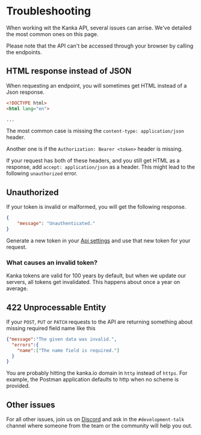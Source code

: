 # Troubleshooting

When working wit the Kanka API, several issues can arrise. We've detailed the most common ones on this page.

Please note that the API can't be accessed through your browser by calling the endpoints.

## HTML response instead of JSON

When requesting an endpoint, you will sometimes get HTML instead of a Json response.

```html
<!DOCTYPE html>
<html lang="en">

...
```

The most common case is missing the `content-type: application/json` header.

Another one is if the `Authorization: Bearer <token>` header is missing.

If your request has both of these headers, and you still get HTML as a response, add `accept: application/json` as a header. This might lead to the following `unauthorized` error.

## Unauthorized

If your token is invalid or malformed, you will get the following response.

```json
{
    "message": "Unauthenticated."
}
```

Generate a new token in your [Api settings](https://kanka.io/en/settings/api) and use that new token for your request.

### What causes an invalid token?

Kanka tokens are valid for 100 years by default, but when we update our servers, all tokens get invalidated. This happens about once a year on average.

## 422 Unprocessable Entity
If your `POST`, `PUT` or `PATCH` requests to the API are returning something about missing required field name like this
```json
{"message":"The given data was invalid.",
  "errors":{
    "name":["The name field is required."]
  }
}
```

You are probably hitting the kanka.io domain in `http` instead of `https`. For example, the Postman application defaults to http when no scheme is provided.


## Other issues

For all other issues, join us on [Discord](http://discord.gg/rhsyZJ4) and ask in the `#development-talk` channel where someone from the team or the community will help you out.
